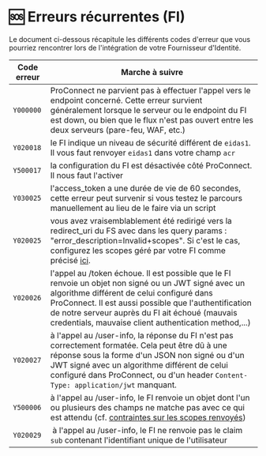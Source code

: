 # 🆘 Erreurs récurrentes (FI)

Le document ci-dessous récapitule les différents codes d'erreur que vous pourriez rencontrer lors de l'intégration de votre Fournisseur d'Identité.

| Code erreur | Marche à suivre                                                                                                                                                                                                                                                                                                        |
| ----------- | ---------------------------------------------------------------------------------------------------------------------------------------------------------------------------------------------------------------------------------------------------------------------------------------------------------------------- |
| `Y000000`   | ProConnect ne parvient pas à effectuer l'appel vers le endpoint concerné. Cette erreur survient généralement lorsque le serveur ou le endpoint du FI est down, ou bien que le flux n'est pas ouvert entre les deux serveurs (pare-feu, WAF, etc.)                                                                      |
| `Y020018`   | le FI indique un niveau de sécurité différent de `eidas1`. Il vous faut renvoyer `eidas1` dans votre champ `acr`                                                                                                                                                                                                       |
| `Y500017`   | la configuration du FI est désactivée côté ProConnect. Il nous faut l'activer                                                                                                                                                                                                                                          |
| `Y030025`   | l'access_token a une durée de vie de 60 secondes, cette erreur peut survenir si vous testez le parcours manuellement au lieu de le faire via un script                                                                                                                                                                 |
| `Y020025`   | vous avez vraisemblablement été redirigé vers la redirect_uri du FS avec dans les query params : "error_description=Invalid+scopes". Si c'est le cas, configurez les scopes géré par votre FI comme précisé [ici](./configuration.md).                                                                                 |
| `Y020026`   | l'appel au /token échoue. Il est possible que le FI renvoie un objet non signé ou un JWT signé avec un algorithme différent de celui configuré dans ProConnect. Il est aussi possible que l'authentification de notre serveur auprès du FI ait échoué (mauvais credentials, mauvaise client authentication method,...) |
| `Y020027`   | à l'appel au /user-info, la réponse du FI n'est pas correctement formatée. Cela peut être dû à une réponse sous la forme d'un JSON non signé ou d'un JWT signé avec un algorithme différent de celui configuré dans ProConnect, ou d'un header `Content-Type: application/jwt` manquant.                               |
| `Y500006`   | à l'appel au /user-info, le FI renvoie un objet dont l'un ou plusieurs des champs ne matche pas avec ce qui est attendu (cf. [contraintes sur les scopes renvoyés](./configuration.md#configurer-les-scopes))                                                                                                          |
| `Y020029`   |  à l'appel au /user-info, le FI ne renvoie pas le claim `sub` contenant l'identifiant unique de l'utilisateur                                                                                                                                                                                                          |
